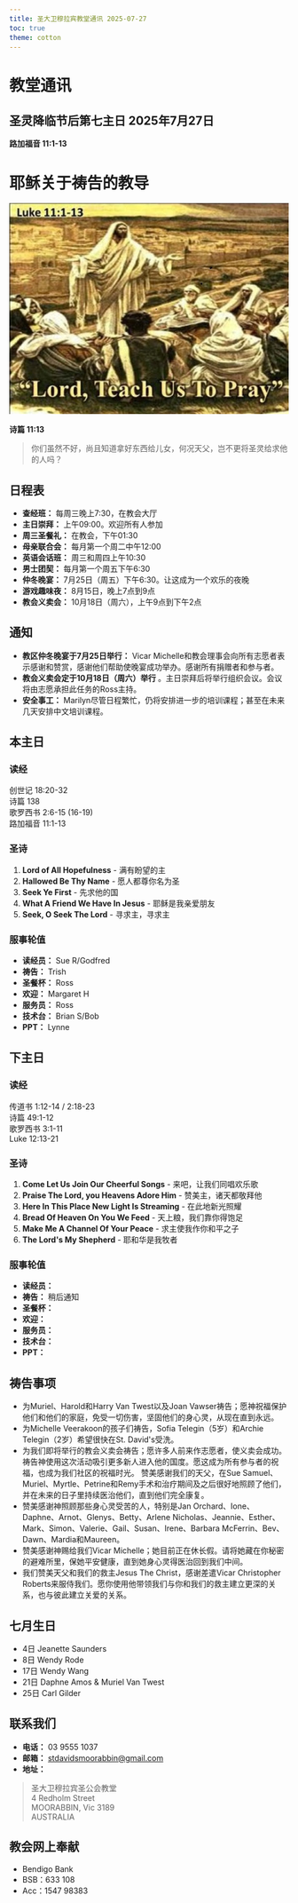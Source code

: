 ```yaml
---
title: 圣大卫穆拉宾教堂通讯 2025-07-27
toc: true
theme: cotton
---
```


# 教堂通讯

## 圣灵降临节后第七主日 2025年7月27日
**路加福音 11:1-13**

# 耶稣关于祷告的教导

![耶稣关于祷告的教导](./img/img20250726.jpg)

**诗篇 11:13**
> 你们虽然不好，尚且知道拿好东西给儿女，何况天父，岂不更将圣灵给求他的人吗？

## 日程表
- **查经班：** 每周三晚上7:30，在教会大厅
- **主日崇拜：** 上午09:00。欢迎所有人参加
- **周三圣餐礼：** 在教会，下午01:30
- **母亲联合会：** 每月第一个周二中午12:00
- **英语会话班：** 周三和周四上午10:30
- **男士团契：** 每月第一个周五下午6:30
- **仲冬晚宴：** 7月25日（周五）下午6:30。让这成为一个欢乐的夜晚
- **游戏趣味夜：** 8月15日，晚上7点到9点
- **教会义卖会：** 10月18日（周六），上午9点到下午2点

## 通知

- **教区仲冬晚宴于7月25日举行：** Vicar Michelle和教会理事会向所有志愿者表示感谢和赞赏，感谢他们帮助使晚宴成功举办。感谢所有捐赠者和参与者。
- **教会义卖会定于10月18日（周六）举行** 。主日崇拜后将举行组织会议。会议将由志愿承担此任务的Ross主持。
- **安全事工：** Marilyn尽管日程繁忙，仍将安排进一步的培训课程；甚至在未来几天安排中文培训课程。

## 本主日
### 读经
创世记 18:20-32\
诗篇 138\
歌罗西书 2:6-15 (16-19)\
路加福音 11:1-13

### 圣诗
1. **Lord of All Hopefulness** - 满有盼望的主
2. **Hallowed Be Thy Name** - 愿人都尊你名为圣
3. **Seek Ye First** - 先求他的国
4. **What A Friend We Have In Jesus** - 耶稣是我亲爱朋友
5. **Seek, O Seek The Lord** - 寻求主，寻求主

### 服事轮值
- **读经员：** Sue R/Godfred
- **祷告：** Trish
- **圣餐杯：** Ross
- **欢迎：** Margaret H
- **服务员：** Ross
- **技术台：** Brian S/Bob
- **PPT：** Lynne

## 下主日
### 读经
传道书 1:12-14 / 2:18-23\
诗篇 49:1-12\
歌罗西书 3:1-11\
Luke 12:13-21

### 圣诗
1. **Come Let Us Join Our Cheerful Songs** - 来吧，让我们同唱欢乐歌
1. **Praise The Lord, you Heavens Adore Him** - 赞美主，诸天都敬拜他
1. **Here In This Place New Light Is Streaming** - 在此地新光照耀
1. **Bread Of Heaven On You We Feed** - 天上粮，我们靠你得饱足
1. **Make Me A Channel Of Your Peace** - 求主使我作你和平之子
1. **The Lord's My Shepherd** - 耶和华是我牧者

### 服事轮值

- **读经员：** 
- **祷告：** 稍后通知
- **圣餐杯：** 
- **欢迎：** 
- **服务员：** 
- **技术台：** 
- **PPT：** 

## 祷告事项

- 为Muriel、Harold和Harry Van Twest以及Joan Vawser祷告；愿神祝福保护他们和他们的家庭，免受一切伤害，坚固他们的身心灵，从现在直到永远。
- 为Michelle Veerakoon的孩子们祷告，Sofia Telegin（5岁）和Archie Telegin（2岁）希望很快在St. David's受洗。
- 为我们即将举行的教会义卖会祷告；愿许多人前来作志愿者，使义卖会成功。祷告神使用这次活动吸引更多新人进入他的国度。愿这成为所有参与者的祝福，也成为我们社区的祝福时光。
赞美感谢我们的天父，在Sue Samuel、Muriel、Myrtle、Petrine和Remy手术和治疗期间及之后很好地照顾了他们，并在未来的日子里持续医治他们，直到他们完全康复。
- 赞美感谢神照顾那些身心灵受苦的人，特别是Jan Orchard、Ione、Daphne、Arnot、Glenys、Betty、Arlene Nicholas、Jeannie、Esther、Mark、Simon、Valerie、Gail、Susan、Irene、Barbara McFerrin、Bev、Dawn、Mardia和Maureen。
- 赞美感谢神赐给我们Vicar Michelle；她目前正在休长假。请将她藏在你秘密的避难所里，保她平安健康，直到她身心灵得医治回到我们中间。
- 我们赞美天父和我们的救主Jesus The Christ，感谢差遣Vicar Christopher Roberts来服侍我们。愿你使用他带领我们与你和我们的救主建立更深的关系，也与彼此建立关爱的关系。

## 七月生日
- 4日 Jeanette Saunders
- 8日 Wendy Rode
- 17日 Wendy Wang
- 21日 Daphne Amos & Muriel Van Twest
- 25日 Carl Gilder

## 联系我们
- **电话：** 03 9555 1037 
- **邮箱：** stdavidsmoorabbin@gmail.com
- **地址：**

> 圣大卫穆拉宾圣公会教堂\
> 4 Redholm Street\
> MOORABBIN, Vic 3189\
> AUSTRALIA

## 教会网上奉献
- Bendigo Bank
- BSB：633 108
- Acc：1547 98383
